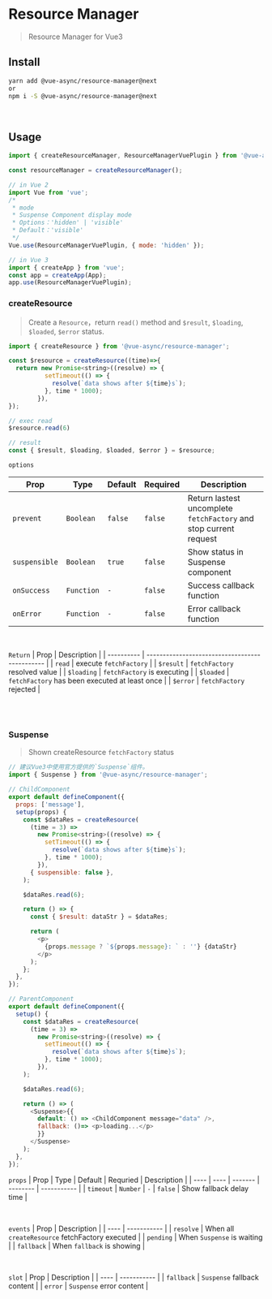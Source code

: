 # Resource Manager

> Resource Manager for Vue3

## Install

```bash
yarn add @vue-async/resource-manager@next
or
npm i -S @vue-async/resource-manager@next
```

<br>

## Usage

```js
import { createResourceManager, ResourceManagerVuePlugin } from '@vue-async/resource-manager';

const resourceManager = createResourceManager();

// in Vue 2
import Vue from 'vue';
/*
 * mode
 * Suspense Component display mode
 * Options：'hidden' | 'visible'
 * Default：'visible'
 */
Vue.use(ResourceManagerVuePlugin, { mode: 'hidden' });

// in Vue 3
import { createApp } from 'vue';
const app = createApp(App);
app.use(ResourceManagerVuePlugin);
```

### createResource

> Create a `Resource`，return `read()` method and `$result`, `$loading`, `$loaded`, `$error` status.

```js
import { createResource } from '@vue-async/resource-manager';

const $resource = createResource((time)=>{
  return new Promise<string>((resolve) => {
          setTimeout(() => {
            resolve(`data shows after ${time}s`);
          }, time * 1000);
        }),
});

// exec read
$resource.read(6)

// result
const { $result, $loading, $loaded, $error } = $resource;
```

`options`

| Prop          | Type       | Default | Required | Description                                                       |
| ------------- | ---------- | ------- | -------- | ----------------------------------------------------------------- |
| `prevent`     | `Boolean`  | `false` | `false`  | Return lastest uncomplete `fetchFactory` and stop current request |
| `suspensible` | `Boolean`  | `true`  | `false`  | Show status in Suspense component                                 |
| `onSuccess`   | `Function` | `-`     | `false`  | Success callback function                                         |
| `onError`     | `Function` | `-`     | `false`  | Error callback function                                           |

<br>

`Return`
| Prop | Description |
| ---------- | ---------------------------------------------- |
| `read` | execute `fetchFactory` |
| `$result` | `fetchFactory` resolved value |
| `$loading` | `fetchFactory` is executing |
| `$loaded` | `fetchFactory` has been executed at least once |
| `$error` | `fetchFactory` rejected |

<br/>
<br/>

### Suspense

> Shown createResource `fetchFactory` status

```js
// 建议Vue3中使用官方提供的`Suspense`组件。
import { Suspense } from '@vue-async/resource-manager';

// ChildComponent
export default defineComponent({
  props: ['message'],
  setup(props) {
    const $dataRes = createResource(
      (time = 3) =>
        new Promise<string>((resolve) => {
          setTimeout(() => {
            resolve(`data shows after ${time}s`);
          }, time * 1000);
        }),
      { suspensible: false },
    );

    $dataRes.read(6);

    return () => {
      const { $result: dataStr } = $dataRes;

      return (
        <p>
          {props.message ? `${props.message}: ` : ''} {dataStr}
        </p>
      );
    };
  },
});

// ParentComponent
export default defineComponent({
  setup() {
    const $dataRes = createResource(
      (time = 3) =>
        new Promise<string>((resolve) => {
          setTimeout(() => {
            resolve(`data shows after ${time}s`);
          }, time * 1000);
        }),
    );

    $dataRes.read(6);

    return () => (
      <Suspense>{{
        default: () => <ChildComponent message="data" />,
        fallback: ()=> <p>loading...</p>
        }}
      </Suspense>
    );
  },
});

```

`props`
| Prop | Type | Default | Requried | Description |
| ---- | ---- | ------- | -------- | ----------- |
| `timeout` | `Number` | `-` | `false` | Show fallback delay time |

<br/>

`events`
| Prop | Description |
| ---- | ----------- |
| `resolve` | When all `createResource` fetchFactory executed |
| `pending` | When `Suspense` is waiting |
| `fallback` | When `fallback` is showing |

<br/>

`slot`
| Prop | Description |
| ---- | ----------- |
| `fallback` | `Suspense` fallback content |
| `error` | `Suspense` error content |
